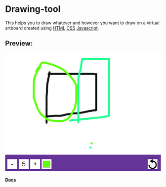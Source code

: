# Drawing-tool
This helps you to draw whatever and however you want to draw on a virtual artboard created using <a href="https://www.w3schools.com/html/">HTML</a>  <a href="https://www.w3schools.com/css/">CSS</a> <a href="https://www.w3schools.com/js/DEFAULT.asp">Javascript</a>. 

## Preview:

<img src="Screenshot (106).png"></img><br><br>
<a href="https://developer.mozilla.org/en-US/docs/Web/API/Canvas_API/Tutorial/Drawing_shapes"><b>Docs</b></a>
